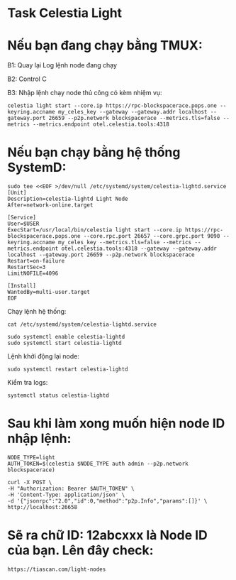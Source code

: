 # Task Celestia Light

# Nếu bạn đang chạy bằng TMUX:

B1: Quay lại Log lệnh node đang chạy

B2: Control C

B3: Nhập lệnh chạy node thủ công có kèm nhiệm vụ:
    
    celestia light start --core.ip https://rpc-blockspacerace.pops.one --keyring.accname my_celes_key --gateway --gateway.addr localhost --gateway.port 26659 --p2p.network blockspacerace --metrics.tls=false --metrics --metrics.endpoint otel.celestia.tools:4318
    
    
# Nếu bạn chạy bằng hệ thống SystemD:

    sudo tee <<EOF >/dev/null /etc/systemd/system/celestia-lightd.service
    [Unit]
    Description=celestia-lightd Light Node
    After=network-online.target

    [Service]
    User=$USER
    ExecStart=/usr/local/bin/celestia light start --core.ip https://rpc-blockspacerace.pops.one --core.rpc.port 26657 --core.grpc.port 9090 --keyring.accname my_celes_key --metrics.tls=false --metrics --metrics.endpoint otel.celestia.tools:4318 --gateway --gateway.addr localhost --gateway.port 26659 --p2p.network blockspacerace
    Restart=on-failure
    RestartSec=3
    LimitNOFILE=4096

    [Install]
    WantedBy=multi-user.target
    EOF
    
Chạy lệnh hệ thống:
  
    cat /etc/systemd/system/celestia-lightd.service
    
    sudo systemctl enable celestia-lightd
    sudo systemctl start celestia-lightd
    
Lệnh khởi động lại node:

    sudo systemctl restart celestia-lightd
    
Kiểm tra logs:

    systemctl status celestia-lightd

# Sau khi làm xong muốn hiện node ID nhập lệnh:

    NODE_TYPE=light
    AUTH_TOKEN=$(celestia $NODE_TYPE auth admin --p2p.network blockspacerace)

    curl -X POST \
    -H "Authorization: Bearer $AUTH_TOKEN" \
    -H 'Content-Type: application/json' \
    -d '{"jsonrpc":"2.0","id":0,"method":"p2p.Info","params":[]}' \
    http://localhost:26658
    
# Sẽ ra chữ ID: 12abcxxx là Node ID của bạn. Lên đây check:

    https://tiascan.com/light-nodes
    
